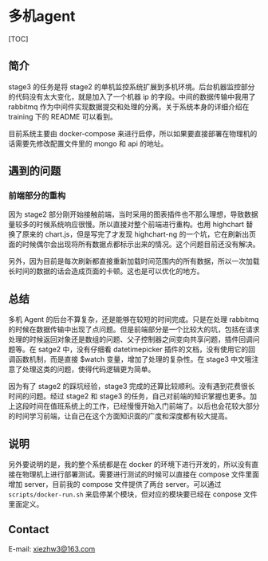 # 多机agent
[TOC]

## 简介
stage3 的任务是将 stage2 的单机监控系统扩展到多机环境。后台机器监控部分的代码没有太大变化，就是加入了一个机器 ip 的字段。中间的数据传输中我用了 rabbitmq 作为中间件实现数据提交和处理的分离。关于系统本身的详细介绍在 training 下的 README 可以看到。

目前系统主要由 docker-compose 来进行启停，所以如果要直接部署在物理机的话需要先修改配置文件里的 mongo 和 api 的地址。

## 遇到的问题
### 前端部分的重构
因为 stage2 部分刚开始接触前端，当时采用的图表插件也不那么理想，导致数据量较多的时候系统响应很慢。所以直接对整个前端进行重构。也用 highchart 替换了原来的 chart.js，但是写完了才发现 highchart-ng 的一个坑，它在刷新出页面的时候偶尔会出现将所有数据点都标示出来的情况。这个问题目前还没有解决。

另外，因为目前是每次刷新都直接重新加载时间范围内的所有数据，所以一次加载长时间的数据的话会造成页面的卡顿。这也是可以优化的地方。

## 总结
多机 Agent 的后台不算复杂，还是能够在较短的时间完成。只是在处理 rabbitmq 的时候在数据传输中出现了点问题。但是前端部分是一个比较大的坑，包括在请求处理的时候返回对象还是数组的问题、父子控制器之间变向共享问题，插件回调问题等。在 satge2 中，没有仔细看 datetimepicker 插件的文档，没有使用它的回调函数机制，而是直接 $watch 变量，增加了处理的复杂性。在 stage3 中文哦注意了处理这类的问题，使得代码逻辑更为简单。

因为有了 stage2 的踩坑经验，stage3 完成的还算比较顺利。没有遇到花费很长时间的问题。经过 stage2 和 stage3 的任务，自己对前端的知识掌握也更多。加上这段时间在值班系统上的工作，已经慢慢开始入门前端了。以后也会花较大部分的时间学习前端，让自己在这个方面知识面的广度和深度都有较大提高。

## 说明
另外要说明的是，我的整个系统都是在 docker 的环境下进行开发的，所以没有直接在物理机上进行部署测试。需要进行测试的时候可以直接在 compose 文件里面增加 server，目前我的 compose 文件提供了两台 server。可以通过 `scripts/docker-run.sh` 来启停某个模块，但对应的模块要已经在 conpose 文件里面定义。


## Contact

E-mail: xiezhw3@163.com
